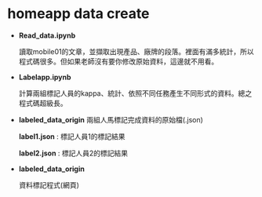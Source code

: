 # homeapp data create


* **Read_data.ipynb**

  讀取mobile01的文章，並擷取出現產品、廠牌的段落。裡面有滿多統計，所以程式碼很多。但如果老師沒有要你修改原始資料，這邊就不用看。 

* **Labelapp.ipynb**

  計算兩組標記人員的kappa、統計、依照不同任務產生不同形式的資料。總之程式碼超級長。 
  
* **labeled_data_origin**
  兩組人馬標記完成資料的原始檔(.json) 
  
  **label1.json** : 標記人員1的標記結果
  
  **label2.json** : 標記人員2的標記結果
  
* **labeled_data_origin**

  資料標記程式(網頁)
  
  
